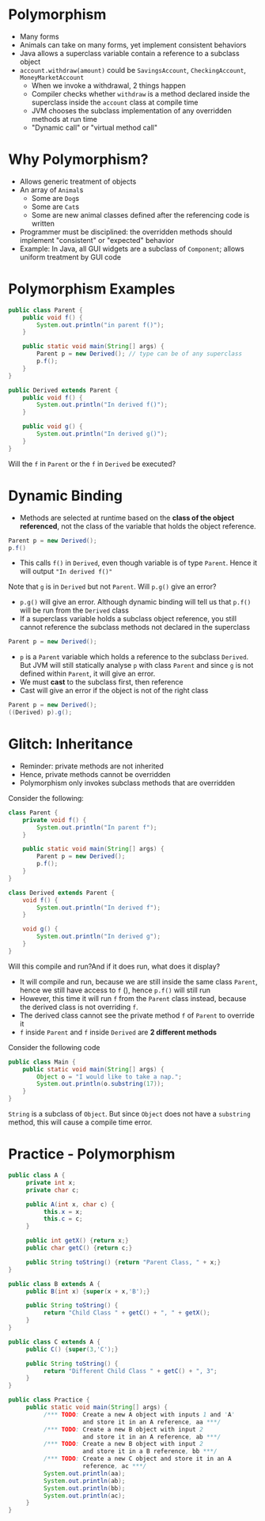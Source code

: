 # Polymorphism

-   Many forms
-   Animals can take on many forms, yet implement consistent behaviors
-   Java allows a superclass variable contain a reference to a subclass object
-   `account.withdraw(amount)` could be `SavingsAccount`, `CheckingAccount`, `MoneyMarketAccount`
    -   When we invoke a withdrawal, 2 things happen
    -   Compiler checks whether `withdraw` is a method declared inside the superclass inside the `account` class at compile time
    -   JVM chooses the subclass implementation of any overridden methods at run time
    -   "Dynamic call" or "virtual method call"

# Why Polymorphism?

-   Allows generic treatment of objects
-   An array of `Animal`s
    -   Some are `Dog`s
    -   Some are `Cat`s
    -   Some are new animal classes defined after the referencing code is written
-   Programmer must be disciplined: the overridden methods should implement "consistent" or "expected" behavior
-   Example: In Java, all GUI widgets are a subclass of `Component`; allows uniform treatment by GUI code

# Polymorphism Examples

```java
public class Parent {
    public void f() {
        System.out.println("in parent f()");
    }

    public static void main(String[] args) {
        Parent p = new Derived(); // type can be of any superclass
        p.f();
    }
}

public Derived extends Parent {
    public void f() {
        System.out.println("In derived f()");
    }

    public void g() {
        System.out.println("In derived g()");
    }
}
```

Will the `f` in `Parent` or the `f` in `Derived` be executed?

# Dynamic Binding

-   Methods are selected at runtime based on the **class of the object referenced**, not the class of the variable that holds the object reference.

```java
Parent p = new Derived();
p.f()
```

-   This calls `f()` in `Derived`, even though variable is of type `Parent`. Hence it will output `"In derived f()"`

Note that `g` is in `Derived` but not `Parent`. Will `p.g()` give an error?

-   `p.g()` will give an error. Although dynamic binding will tell us that `p.f()` will be run from the `Derived` class
-   If a superclass variable holds a subclass object reference, you still cannot reference the subclass methods not declared in the superclass

```java
Parent p = new Derived();
```

-   `p` is a `Parent` variable which holds a reference to the subclass `Derived`. But JVM will still statically analyse `p` with class `Parent` and since `g` is not defined within `Parent`, it will give an error.
-   We must **cast** to the subclass first, then reference
-   Cast will give an error if the object is not of the right class

```java
Parent p = new Derived();
((Derived) p).g();
```

# Glitch: Inheritance

-   Reminder: private methods are not inherited
-   Hence, private methods cannot be overridden
-   Polymorphism only invokes subclass methods that are overridden

Consider the following:

```java
class Parent {
    private void f() {
        System.out.println("In parent f");
    }

    public static void main(String[] args) {
        Parent p = new Derived();
        p.f();
    }
}

class Derived extends Parent {
    void f() {
        System.out.println("In derived f");
    }

    void g() {
        System.out.println("In derived g");
    }
}
```

Will this compile and run?And if it does run, what does it display?

-   It will compile and run, because we are still inside the same class `Parent`, hence we still have access to `f` (), hence `p.f()` will still run
-   However, this time it will run `f` from the `Parent` class instead, because the derived class is not overriding `f`.
-   The derived class cannot see the private method `f` of `Parent` to override it
-   `f` inside `Parent` and `f` inside `Derived` are **2 different methods**

Consider the following code

```java
public class Main {
    public static void main(String[] args) {
        Object o = "I would like to take a nap.";
        System.out.println(o.substring(17));
    }
}
```

`String` is a subclass of `Object`. But since `Object` does not have a `substring` method, this will cause a compile time error.

# Practice - Polymorphism

```java
public class A {
     private int x;
     private char c;

     public A(int x, char c) {
          this.x = x;
          this.c = c;
     }

     public int getX() {return x;}
     public char getC() {return c;}

     public String toString() {return "Parent Class, " + x;}
}

public class B extends A {
     public B(int x) {super(x + x,'B');}

     public String toString() {
          return "Child Class " + getC() + ", " + getX();
     }
}

public class C extends A {
     public C() {super(3,'C');}

     public String toString() {
          return "Different Child Class " + getC() + ", 3";
     }
}

public class Practice {
     public static void main(String[] args) {
          /*** TODO: Create a new A object with inputs 1 and 'A'
                     and store it in an A reference, aa ***/
          /*** TODO: Create a new B object with input 2
                     and store it in an A reference, ab ***/
          /*** TODO: Create a new B object with input 2
                     and store it in a B reference, bb ***/
          /*** TODO: Create a new C object and store it in an A
                     reference, ac ***/
          System.out.println(aa);
          System.out.println(ab);
          System.out.println(bb);
          System.out.println(ac);
     }
}
```
